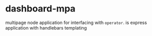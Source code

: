 # dashboard-mpa

multipage node application for interfacing with `operator`. is express application with handlebars templating
